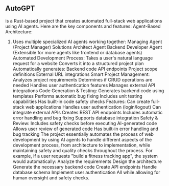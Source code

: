 ## AutoGPT 
is a Rust-based project that creates automated full-stack web applications using AI agents. Here are the key components and features:
Agent-Based Architecture:
1) Uses multiple specialized AI agents working together:
Managing Agent (Project Manager)
Solutions Architect Agent
Backend Developer Agent
(Extensible for more agents like frontend or database agents)
Automated Development Process:
Takes a user's natural language request for a website
Converts it into a structured project plan
Automatically generates:
Backend code
API endpoints
Project scope definitions
External URL integrations
Smart Project Management:
Analyzes project requirements
Determines if CRUD operations are needed
Handles user authentication features
Manages external API integrations
Code Generation & Testing:
Generates backend code using templates
Performs automatic bug fixing
Includes unit testing capabilities
Has built-in code safety checks
Features:
Can create full-stack web applications
Handles user authentication (login/logout)
Can integrate external APIs
Creates REST API endpoints
Includes automatic error handling and bug fixing
Supports database integration
Safety & Review:
Includes safety checks before executing AI-generated code
Allows user review of generated code
Has built-in error handling and bug tracking
The project essentially automates the process of web development by using AI agents to handle different aspects of the development process, from architecture to implementation, while maintaining safety and quality checks throughout the process.
For example, if a user requests "build a fitness tracking app", the system would automatically:
Analyze the requirements
Design the architecture
Generate the necessary backend code
Create API endpoints
Handle database schema
Implement user authentication
All while allowing for human oversight and safety checks.
